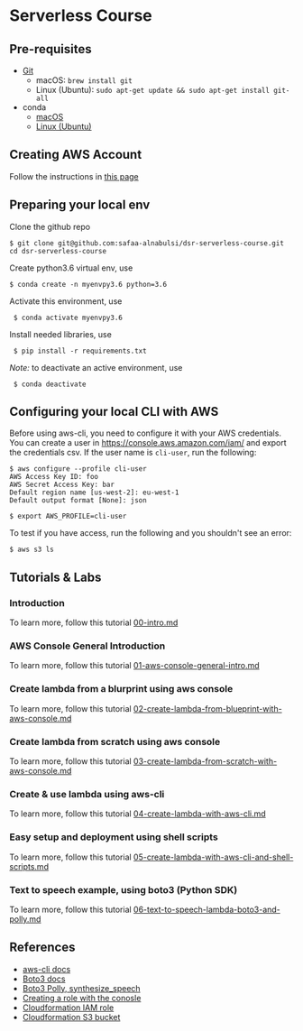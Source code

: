 # Serverless Course

## Pre-requisites

- [Git](https://github.com/git-guides/install-git)
    - macOS: `brew install git`
    - Linux (Ubuntu): `sudo apt-get update && sudo apt-get install git-all` 
- conda
    - [macOS](https://docs.conda.io/projects/conda/en/latest/user-guide/install/macos.html#) 
    - [Linux (Ubuntu)](https://docs.anaconda.com/anaconda/install/linux/)

## Creating AWS Account

Follow the instructions in [this page](https://aws.amazon.com/premiumsupport/knowledge-center/create-and-activate-aws-account/)

## Preparing your local env

Clone the github repo 

    $ git clone git@github.com:safaa-alnabulsi/dsr-serverless-course.git
    cd dsr-serverless-course
    
Create python3.6 virtual env, use

    $ conda create -n myenvpy3.6 python=3.6
	
	
Activate this environment, use

     $ conda activate myenvpy3.6


Install needed libraries, use
 
     $ pip install -r requirements.txt
     
_Note:_ to deactivate an active environment, use

     $ conda deactivate


## Configuring your local CLI with AWS

Before using aws-cli, you need to configure it with your AWS credentials.
You can create a user in https://console.aws.amazon.com/iam/ and export the credentials csv.
If the user name is `cli-user`, run the following:

	$ aws configure --profile cli-user
	AWS Access Key ID: foo
	AWS Secret Access Key: bar
	Default region name [us-west-2]: eu-west-1
	Default output format [None]: json

	$ export AWS_PROFILE=cli-user

To test if you have access, run the following and you shouldn't see an error:
	
	$ aws s3 ls
    
## Tutorials & Labs

### Introduction

 To learn more, follow this tutorial [00-intro.md](tutorials/00-intro.md)

### AWS Console General Introduction

 To learn more, follow this tutorial [01-aws-console-general-intro.md](tutorials/01-aws-console-general-intro.md)

###  Create lambda from a blurprint using aws console

 To learn more, follow this tutorial [02-create-lambda-from-blueprint-with-aws-console.md](tutorials/02-create-lambda-from-blueprint-with-aws-console.md)

### Create lambda from scratch using aws console
 
 To learn more, follow this tutorial [03-create-lambda-from-scratch-with-aws-console.md](tutorials/03-create-lambda-from-scratch-with-aws-console.md)

### Create & use lambda using aws-cli
    
 To learn more, follow this tutorial [04-create-lambda-with-aws-cli.md](tutorials/04-create-lambda-with-aws-cli.md)

### Easy setup and deployment using shell scripts
    
 To learn more, follow this tutorial [05-create-lambda-with-aws-cli-and-shell-scripts.md](tutorials/05-create-lambda-with-aws-cli-and-shell-scripts.md)
  
### Text to speech example, using boto3 (Python SDK) 
   
 To learn more, follow this tutorial [06-text-to-speech-lambda-boto3-and-polly.md](tutorials/06-text-to-speech-lambda-boto3-and-polly.md)
   
## References
- [aws-cli docs](https://github.com/aws/aws-cli#getting-started)
- [Boto3 docs](https://boto3.amazonaws.com/v1/documentation/api/latest/index.html)
- [Boto3 Polly, synthesize_speech](https://boto3.amazonaws.com/v1/documentation/api/latest/reference/services/polly.html#Polly.Client.synthesize_speech)
- [Creating a role with the conosle](https://docs.aws.amazon.com/lambda/latest/dg/lambda-intro-execution-role.html)
- [Cloudformation IAM role](https://docs.aws.amazon.com/AWSCloudFormation/latest/UserGuide/aws-resource-iam-role.html)
- [Cloudformation S3 bucket](https://docs.aws.amazon.com/AWSCloudFormation/latest/UserGuide/aws-properties-s3-bucket.html)
